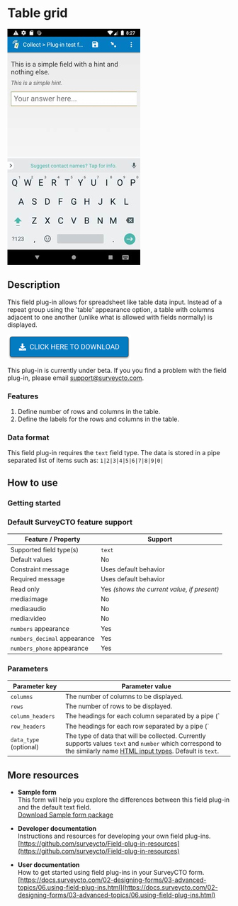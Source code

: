 # Table grid

![Default appearance for the 'table-grid' field plug-in](extras/preview.jpg)

## Description

This field plug-in allows for spreadsheet like table data input. Instead of a repeat group using the 'table' appearance option, a table with columns adjacent to one another (unlike what is allowed with fields normally) is displayed.

[![Download now](extras/download-button.png)](https://github.com/surveycto/table-grid/raw/master/table-grid.fieldplugin.zip)

This plug-in is currently under beta. If you you find a problem with the field plug-in, please email support@surveycto.com.

### Features

1. Define number of rows and columns in the table.
1. Define the labels for the rows and columns in the table.

### Data format

This field plug-in requires the `text` field type.
The data is stored in a pipe separated list of items such as: 
`1|2|3|4|5|6|7|8|9|0|`


## How to use

### Getting started


### Default SurveyCTO feature support

| Feature / Property | Support |
| --- | --- |
| Supported field type(s) | `text`|
| Default values | No |
| Constraint message | Uses default behavior |
| Required message | Uses default behavior |
| Read only | Yes *(shows the current value, if present)* |
| media:image | No |
| media:audio | No |
| media:video | No |
| `numbers` appearance | Yes |
| `numbers_decimal` appearance | Yes |
| `numbers_phone` appearance | Yes |

### Parameters

| Parameter key | Parameter value |
| --- | --- |
| `columns` | The number of columns to be displayed. |
| `rows` | The number of rows to be displayed. |
| `column_headers` | The headings for each column separated by a pipe (`|`). |
| `row_headers`| The headings for each row separated by a pipe (`|`).|
| `data_type` (optional)| The type of data that will be collected. Currently supports values `text` and `number` which correspond to the similarly name [HTML input types](https://www.w3schools.com/html/html_form_input_types.asp). Default is `text`.|

## More resources

* **Sample form**  
This form will help you explore the differences between this field plug-in and the default text field.  
[Download Sample form package](https://github.com/surveycto/baseline-text/raw/master/extras/test-form/test-form-package.zip)  

* **Developer documentation**  
Instructions and resources for developing your own field plug-ins.  
[https://github.com/surveycto/Field-plug-in-resources](https://github.com/surveycto/Field-plug-in-resources)

* **User documentation**  
How to get started using field plug-ins in your SurveyCTO form.  
[https://docs.surveycto.com/02-designing-forms/03-advanced-topics/06.using-field-plug-ins.html](https://docs.surveycto.com/02-designing-forms/03-advanced-topics/06.using-field-plug-ins.html)
